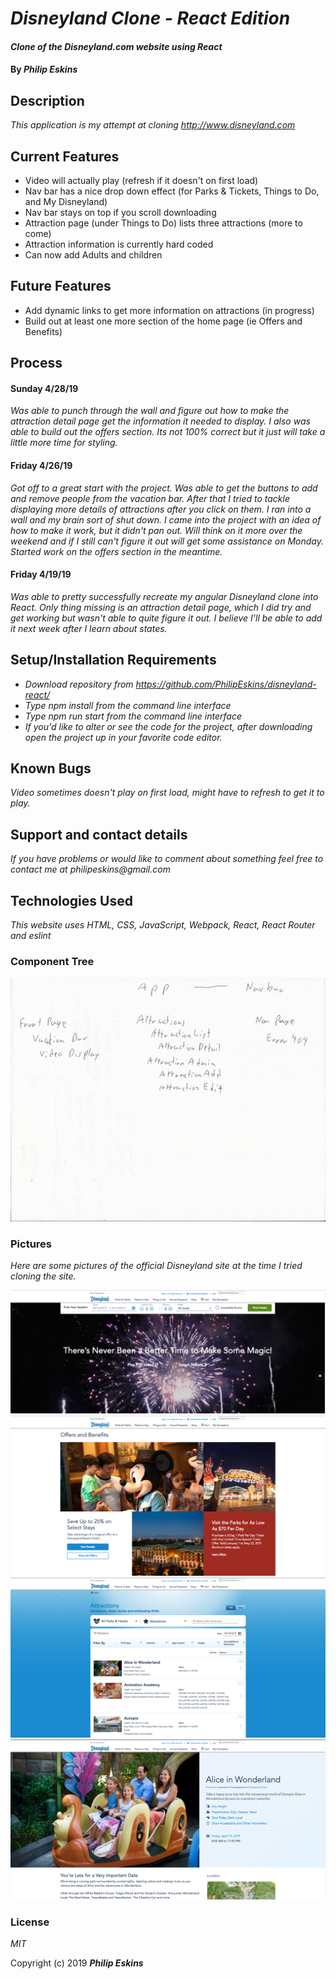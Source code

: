 # _Disneyland Clone - React Edition_

#### _Clone of the Disneyland.com website using React_

#### By _**Philip Eskins**_

## Description

_This application is my attempt at cloning http://www.disneyland.com_

## Current Features
* Video will actually play (refresh if it doesn't on first load)
* Nav bar has a nice drop down effect (for Parks & Tickets, Things to Do, and My Disneyland)
* Nav bar stays on top if you scroll downloading
* Attraction page (under Things to Do) lists three attractions (more to come)
* Attraction information is currently hard coded
* Can now add Adults and children

## Future Features
* Add dynamic links to get more information on attractions (in progress)
* Build out at least one more section of the home page (ie Offers and Benefits)


## Process

#### Sunday 4/28/19
_Was able to punch through the wall and figure out how to make the attraction detail page get the information it needed to display. I also was able to build out the offers section. Its not 100% correct but it just will take a little more time for styling._

#### Friday 4/26/19
_Got off to a great start with the project. Was able to get the buttons to add and remove people from the vacation bar. After that I tried to tackle displaying more details of attractions after you click on them. I ran into a wall and my brain sort of shut down. I came into the project with an idea of how to make it work, but it didn't pan out. Will think on it more over the weekend and if I still can't figure it out will get some assistance on Monday. Started work on the offers section in the meantime._

#### Friday 4/19/19
_Was able to pretty successfully recreate my angular Disneyland clone into React. Only thing missing is an attraction detail page, which I did try and get working but wasn't able to quite figure it out. I believe I'll be able to add it next week after I learn about states._

## Setup/Installation Requirements

* _Download repository from https://github.com/PhilipEskins/disneyland-react/_
* _Type npm install from the command line interface_
* _Type npm run start from the command line interface_
* _If you'd like to alter or see the code for the project, after downloading open the project up in your favorite code editor._

## Known Bugs

_Video sometimes doesn't play on first load, might have to refresh to get it to play._

## Support and contact details

_If you have problems or would like to comment about something feel free to contact me at philipeskins@gmail.com_

## Technologies Used

_This website uses HTML, CSS, JavaScript, Webpack, React, React Router and eslint_

### Component Tree
![Alt text](src/assets/img/components.jpeg?raw=true "Basic layout for Components")

### Pictures
_Here are some pictures of the official Disneyland site at the time I tried cloning the site._

![Alt text](src/assets/img/top.png?raw=true "Top of page")
![Alt text](src/assets/img/offers.png?raw=true "Offers and Benefits")
![Alt text](src/assets/img/attractionlist.png?raw=true "Attractions List")
![Alt text](src/assets/img/attractiondetail.png?raw=true "Attraction Detail")

### License

*MIT*

Copyright (c) 2019 **_Philip Eskins_**
